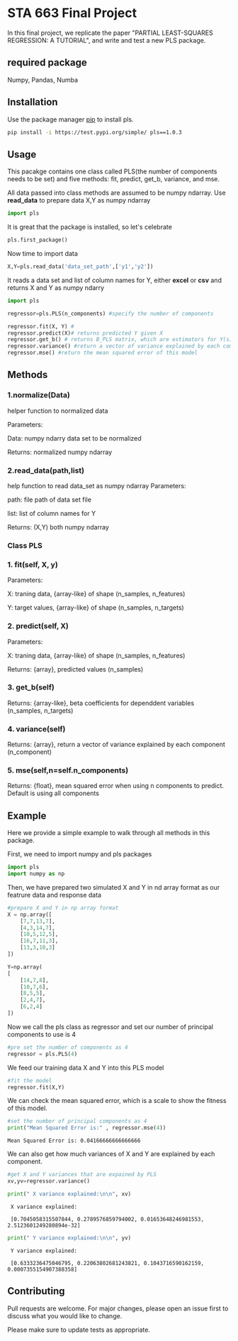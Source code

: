
# STA 663 Final Project

In this final project, we replicate the paper "PARTIAL LEAST-SQUARES REGRESSION: A TUTORIAL", and write and test a new PLS package. 

## required package
Numpy, Pandas, Numba

## Installation

Use the package manager [pip](https://pip.pypa.io/en/stable/) to install pls.

```bash
pip install -i https://test.pypi.org/simple/ pls==1.0.3
```
## Usage
This pacakge contains one class called PLS(the number of components needs to be set) and five methods: fit, predict, get_b, variance, and mse.

All data passed into class methods are assumed to be numpy ndarray. Use **read_data** to prepare data X,Y as numpy ndarray
```python
import pls
```
It is great that the package is installed, so let's celebrate
```python
pls.first_package()
```
Now time to import data
```python
X,Y=pls.read_data('data_set_path',['y1','y2'])
```
It reads a data set and list of column names for Y, either **excel** or **csv** and returns X and Y as numpy ndarry
```python
import pls

regressor=pls.PLS(n_components) #specify the number of components

regressor.fit(X, Y) # 
regressor.predict(X)# returns predicted Y given X 
regressor.get_b() # returns B_PLS matrix, which are estimators for Y(s)
regressor.variance() #return a vector of variance explained by each component
regressor.mse() #return the mean squared error of this model 

```

## Methods
### 1.normalize(Data)
helper function to normalized data

Parameters:

Data: numpy ndarry data set to be normalized

Returns: normalized numpy ndarray

### 2.read_data(path,list)
help function to read data_set as numpy ndarray
Parameters:

path: file path of data set file

list: list of column names for Y 

Returns: (X,Y) both numpy ndarray

### Class PLS
### 1. fit(self, X, y)

Parameters:

X: traning data, {array-like} of shape (n_samples, n_features) 

Y: target values, {array-like} of shape (n_samples, n_targets) 


### 2. predict(self, X)

Parameters:

X: traning data, {array-like} of shape (n_samples, n_features) 
 
Returns:  {array}, predicted values (n_samples)



### 3. get_b(self)
 
Returns:  {array-like},  beta coefficients for dependdent variables (n_samples, n_targets)


### 4. variance(self)
 
Returns:  {array},   return a vector of variance explained by each component (n_component)


### 5. mse(self,n=self.n_components)
 
Returns:  {float}, mean squared error when using n components to predict. Default is using all components




## Example

Here we provide a simple example to walk through all methods in this package.

First, we need to import numpy and pls packages
```python
import pls
import numpy as np
```

Then, we have prepared two simulated X and Y in nd array format as our featrure data and response data
```python
#prepare X and Y in np array format 
X = np.array([
    [7,7,13,7],
    [4,3,14,7],
    [10,5,12,5],
    [16,7,11,3],
    [13,3,10,3]
])

Y=np.array(
[
    [14,7,8],
    [10,7,6],
    [8,5,5],
    [2,4,7],
    [6,2,4]
])
```

Now we call the pls class as regressor and set our number of principal components to use is 4 

```python
#pre set the number of components as 4
regressor = pls.PLS(4)
```
We feed our training data X and Y into this PLS model

```python
#fit the model
regressor.fit(X,Y)
```

We can check the mean squared error, which is a scale to show the fitness of this model.

```python
#set the number of principal components as 4
print("Mean Squared Error is:" , regressor.mse(4))
```

    Mean Squared Error is: 0.04166666666666666


We can also get how much variances of X and Y are explained by each component.


```python
#get X and Y variances that are expained by PLS
xv,yv=regressor.variance()
```


```python
print(" X variance explained:\n\n", xv)
```

     X variance explained:
    
     [0.7045058315507844, 0.2789576859794002, 0.01653648246981553, 2.5123601249280894e-32]



```python
print(" Y variance explained:\n\n", yv)
```

     Y variance explained:
    
     [0.6333236475046795, 0.22063802681243821, 0.1043716590162159, 0.0007355154907388358]



## Contributing
Pull requests are welcome. For major changes, please open an issue first to discuss what you would like to change.

Please make sure to update tests as appropriate.

